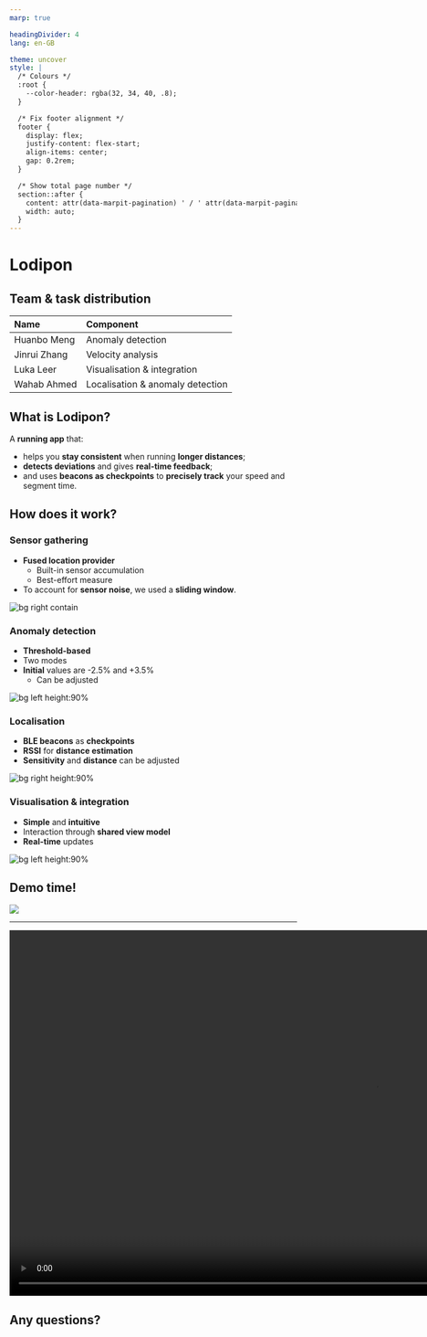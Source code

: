 ```yaml
---
marp: true

headingDivider: 4
lang: en-GB

theme: uncover
style: |
  /* Colours */
  :root {
    --color-header: rgba(32, 34, 40, .8);
  }

  /* Fix footer alignment */
  footer {
    display: flex;
    justify-content: flex-start;
    align-items: center;
    gap: 0.2rem;
  }

  /* Show total page number */
  section::after {
    content: attr(data-marpit-pagination) ' / ' attr(data-marpit-pagination-total);
    width: auto;
  }
---
```


<!--
paginate: true
_footer: "Demo | 2024-11-06"
-->

<!--
_paginate: skip
-->

# <!--fit--> Lodipon

## Team & task distribution

| Name         | Component                                 |
| :----------- | :---------------------------------------- |
| Huanbo Meng  | Anomaly detection                         |
| Jinrui Zhang | Velocity analysis                         |
| Luka Leer    | Visualisation & integration |
| Wahab Ahmed  | Localisation & anomaly detection           |

## What is Lodipon?

A **running app** that:

* helps you **stay consistent** when running **longer distances**;
* **detects deviations** and gives **real-time feedback**;
* and uses **beacons as checkpoints** to **precisely track** your speed and segment time.

## How does it work?

### Sensor gathering

* **Fused location provider**
  * Built-in sensor accumulation
  * Best-effort measure
* To account for **sensor noise**, we used a **sliding window**.

![bg right contain](asset/sensor-gathering.svg)

### Anomaly detection

* **Threshold-based**
* Two modes
* **Initial** values are -2.5% and +3.5%
  * Can be adjusted

![bg left height:90%](asset/anomaly-detection.svg)

### Localisation

* **BLE beacons** as **checkpoints**
* **RSSI** for **distance estimation**
* **Sensitivity** and **distance** can be adjusted

![bg right height:90%](asset/localisation.svg)

### Visualisation & integration

* **Simple** and **intuitive**
* Interaction through **shared view model**
* **Real-time** updates

![bg left height:90%](asset/interaction.svg)

## Demo time!

![](asset/demo.png)

---

<!--
_paginate: skip
-->

<video controls muted height="640">
  <source src="asset/demo.mp4" type="video/mp4">
</video>

## Any questions?
